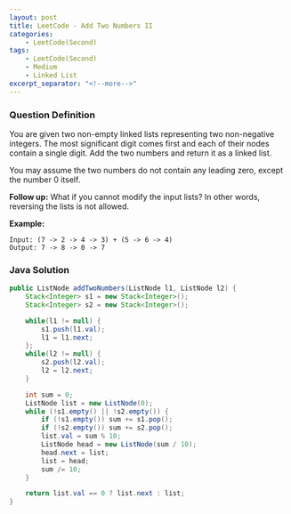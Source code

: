 ```yaml
---
layout: post
title: LeetCode - Add Two Numbers II
categories:
    - LeetCode(Second)
tags:
    - LeetCode(Second)
    - Medium
    - Linked List
excerpt_separator: "<!--more-->"
---
```


### Question Definition
You are given two non-empty linked lists representing two non-negative integers. The most significant digit comes first and each of their nodes contain a single digit. Add the two numbers and return it as a linked list.

You may assume the two numbers do not contain any leading zero, except the number 0 itself.
<!--more-->
**Follow up:**
What if you cannot modify the input lists? In other words, reversing the lists is not allowed.

**Example:**
```
Input: (7 -> 2 -> 4 -> 3) + (5 -> 6 -> 4)
Output: 7 -> 8 -> 0 -> 7
```
### Java Solution
```java
public ListNode addTwoNumbers(ListNode l1, ListNode l2) {
    Stack<Integer> s1 = new Stack<Integer>();
    Stack<Integer> s2 = new Stack<Integer>();

    while(l1 != null) {
        s1.push(l1.val);
        l1 = l1.next;
    };
    while(l2 != null) {
        s2.push(l2.val);
        l2 = l2.next;
    }

    int sum = 0;
    ListNode list = new ListNode(0);
    while (!s1.empty() || !s2.empty()) {
        if (!s1.empty()) sum += s1.pop();
        if (!s2.empty()) sum += s2.pop();
        list.val = sum % 10;
        ListNode head = new ListNode(sum / 10);
        head.next = list;
        list = head;
        sum /= 10;
    }

    return list.val == 0 ? list.next : list;
}
```